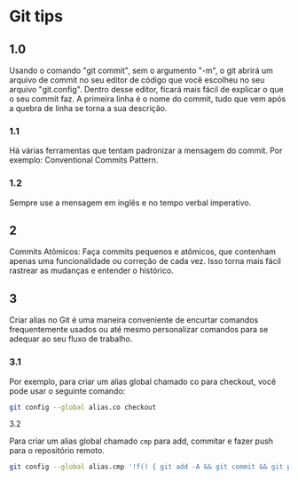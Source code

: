 # Git tips

## 1.0

Usando o comando "git commit", sem o argumento "-m", o git abrirá um arquivo de commit no seu editor de código que você escolheu no seu arquivo "git.config". Dentro desse editor, ficará mais fácil de explicar o que o seu commit faz. A primeira linha é o nome do commit, tudo que vem após  a quebra de linha se torna a sua descrição. 

### 1.1
Há várias ferramentas que tentam padronizar a mensagem do commit. Por exemplo: Conventional Commits Pattern.

### 1.2
Sempre use a mensagem em inglês e no tempo verbal imperativo. 

## 2
Commits Atômicos: Faça commits pequenos e atômicos, que contenham apenas uma funcionalidade ou correção de cada vez. Isso torna mais fácil rastrear as mudanças e entender o histórico.

## 3
Criar alias no Git é uma maneira conveniente de encurtar comandos frequentemente usados ou até mesmo personalizar comandos para se adequar ao seu fluxo de trabalho.

### 3.1
Por exemplo, para criar um alias global chamado co para checkout, você pode usar o seguinte comando:

```sh
git config --global alias.co checkout
```

3.2

Para criar um alias global chamado `cmp` para add, commitar e fazer push para o repositório remoto. 

```sh
git config --global alias.cmp '!f() { git add -A && git commit && git push; }; f'
```